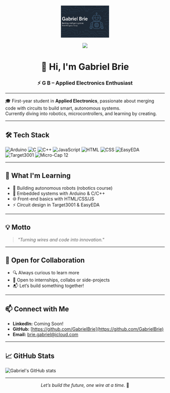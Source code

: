 <p align="center">
  <img src="./Gabriel-Brie-Banner.png" alt="Gabriel Brie Banner" style="width:30%;" />
</p>

<div align="center">
  
  <img src="https://media.giphy.com/media/QssGEmpkyEOhBCb7e1/giphy.gif" width="100" />
  
  # 👋 Hi, I'm Gabriel Brie
  ### ⚡ G B – Applied Electronics Enthusiast

</div>

---

🎓 First-year student in **Applied Electronics**, passionate about merging code with circuits to build smart, autonomous systems.  
Currently diving into robotics, microcontrollers, and learning by creating.

---

## 🛠️ Tech Stack

![Arduino](https://img.shields.io/badge/Arduino-blue?style=for-the-badge&logo=arduino)
![C](https://img.shields.io/badge/C-00599C?style=for-the-badge&logo=c)
![C++](https://img.shields.io/badge/C++-00599C?style=for-the-badge&logo=c%2B%2B)
![JavaScript](https://img.shields.io/badge/JavaScript-F7DF1E?style=for-the-badge&logo=javascript&logoColor=black)
![HTML](https://img.shields.io/badge/HTML5-E34F26?style=for-the-badge&logo=html5)
![CSS](https://img.shields.io/badge/CSS3-1572B6?style=for-the-badge&logo=css3)
![EasyEDA](https://img.shields.io/badge/EasyEDA-blue?style=for-the-badge&logo=data:image/png;base64,iVBORw0KGgo=)
![Target3001](https://img.shields.io/badge/Target3001-orange?style=for-the-badge)
![Micro-Cap 12](https://img.shields.io/badge/Micro--Cap%2012-1F4F0A?style=for-the-badge&logo=circles&logoColor=white)

---

## 🚀 What I'm Learning

- 🧠 Building autonomous robots (robotics course)
- 🧰 Embedded systems with Arduino & C/C++
- 🌐 Front-end basics with HTML/CSS/JS
- ⚡ Circuit design in Target3001 & EasyEDA

---

## 💡 Motto

> _"Turning wires and code into innovation."_  

---

## 🤝 Open for Collaboration

- 🔍 Always curious to learn more
- 💼 Open to internships, collabs or side-projects
- 📬 Let’s build something together!

---

## 📫 Connect with Me

- **LinkedIn:** Coming Soon!
- **GitHub:** [https://github.com/GabrielBrie](https://github.com/GabrielBrie)
- **Email:** brie.gabriel@icloud.com

---

## 📈 GitHub Stats

![Gabriel's GitHub stats](https://github-readme-stats.vercel.app/api?username=GabrielBrie&show_icons=true&theme=github_dark&hide=prs)

---

<div align="center">
  
  _Let’s build the future, one wire at a time._ 🔌

</div>

